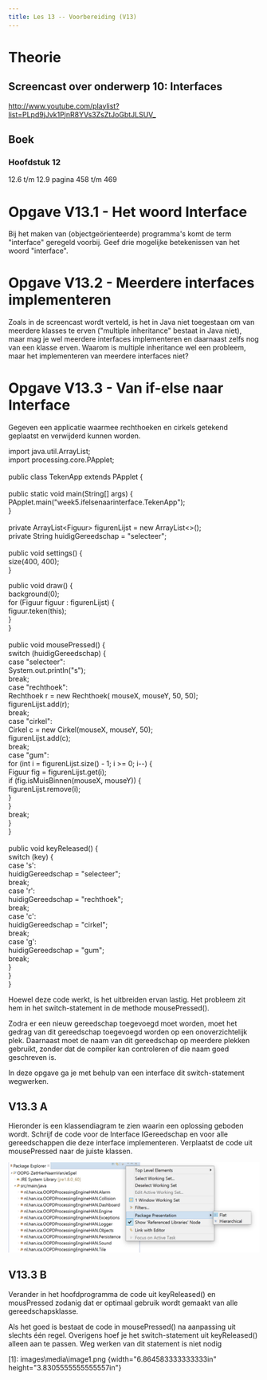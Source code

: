 ```yaml
---
title: Les 13 -- Voorbereiding (V13)
---
```


# Theorie

## Screencast over onderwerp 10: Interfaces

<http://www.youtube.com/playlist?list=PLpd9jJvk1PjnR8YVs3ZsZtJoGbtJLSUV_>

## Boek

### Hoofdstuk 12

12.6 t/m 12.9 pagina 458 t/m 469

# Opgave V13.1 - Het woord Interface

Bij het maken van (objectgeörienteerde) programma's komt de term "interface" geregeld voorbij. Geef drie mogelijke betekenissen van het woord "interface".

# Opgave V13.2 - Meerdere interfaces implementeren

Zoals in de screencast wordt verteld, is het in Java niet toegestaan om van meerdere klasses te erven ("multiple inheritance" bestaat in Java niet), maar mag je wel meerdere interfaces implementeren en daarnaast zelfs nog van een klasse erven. Waarom is multiple inheritance wel een probleem, maar het implementeren van meerdere interfaces niet?

# Opgave V13.3 - Van if-else naar Interface

Gegeven een applicatie waarmee rechthoeken en cirkels getekend geplaatst en verwijderd kunnen worden.

import java.util.ArrayList;\
import processing.core.PApplet;\
\
public class TekenApp extends PApplet {\
\
public static void main(String\[\] args) {\
PApplet.main(\"week5.ifelsenaarinterface.TekenApp\");\
}\
\
private ArrayList\<Figuur\> figurenLijst = new ArrayList\<\>();\
private String huidigGereedschap = \"selecteer\";\
\
public void settings() {\
size(400, 400);\
}

public void draw() {\
background(0);\
for (Figuur figuur : figurenLijst) {\
figuur.teken(this);\
}\
}\
\
public void mousePressed() {\
switch (huidigGereedschap) {\
case \"selecteer\":\
System.out.println(\"s\");\
break;\
case \"rechthoek\":\
Rechthoek r = new Rechthoek( mouseX, mouseY, 50, 50);\
figurenLijst.add(r);\
break;\
case \"cirkel\":\
Cirkel c = new Cirkel(mouseX, mouseY, 50);\
figurenLijst.add(c);\
break;\
case \"gum\":\
for (int i = figurenLijst.size() - 1; i \>= 0; i\--) {\
Figuur fig = figurenLijst.get(i);\
if (fig.isMuisBinnen(mouseX, mouseY)) {\
figurenLijst.remove(i);\
}\
}\
break;\
}\
}\
\
public void keyReleased() {\
switch (key) {\
case \'s\':\
huidigGereedschap = \"selecteer\";\
break;\
case \'r\':\
huidigGereedschap = \"rechthoek\";\
break;\
case \'c\':\
huidigGereedschap = \"cirkel\";\
break;\
case \'g\':\
huidigGereedschap = \"gum\";\
break;\
}\
}\
}

Hoewel deze code werkt, is het uitbreiden ervan lastig. Het probleem zit hem in het switch-statement in de methode mousePressed().

Zodra er een nieuw gereedschap toegevoegd moet worden, moet het gedrag van dit gereedschap toegevoegd worden op een onoverzichtelijk plek. Daarnaast moet de naam van dit gereedschap op meerdere plekken gebruikt, zonder dat de compiler kan controleren of die naam goed geschreven is.

In deze opgave ga je met behulp van een interface dit switch-statement wegwerken.

## V13.3 A

Hieronder is een klassendiagram te zien waarin een oplossing geboden wordt. Schrijf de code voor de Interface IGereedschap en voor alle gereedschappen die deze interface implementeren. Verplaatst de code uit mousePressed naar de juiste klassen.

![image1](images/media/image1.png)

## V13.3 B

Verander in het hoofdprogramma de code uit keyReleased() en mousPressed zodanig dat er optimaal gebruik wordt gemaakt van alle gereedschapsklasse.

Als het goed is bestaat de code in mousePressed() na aanpassing uit slechts één regel. Overigens hoef je het switch-statement uit keyReleased() alleen aan te passen. Weg werken van dit statement is niet nodig

  [1]: images\media\image1.png {width="6.864583333333333in" height="3.8305555555555557in"}
